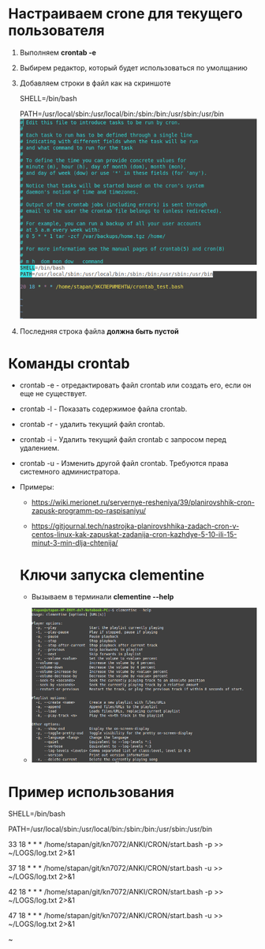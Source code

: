 # Настраиваем crone для текущего пользователя

1. Выполняем __crontab -e__
2. Выбирем редактор, который будет использоваться по умолщанию
3. Добавляем строки в файл как на скриншоте

   SHELL=/bin/bash

   PATH=/usr/local/sbin:/usr/local/bin:/sbin:/bin:/usr/sbin:/usr/bin
   ![crontab](./crontab_file.png)

4. Последняя строка файла __должна быть пустой__

# Команды crontab


- crontab -e - отредактировать файл crontab или создать его, если он еще не существует.

- crontab -l - Показать содержимое файла crontab.

- crontab -r - удалить текущий файл crontab.

- crontab -i - Удалить текущий файл crontab с запросом перед удалением.

- crontab -u - Изменить другой файл crontab. Требуются права системного администратора.

- Примеры: 
  - https://wiki.merionet.ru/servernye-resheniya/39/planirovshhik-cron-zapusk-programm-po-raspisaniyu/

  - https://gitjournal.tech/nastrojka-planirovshhika-zadach-cron-v-centos-linux-kak-zapuskat-zadanija-cron-kazhdye-5-10-ili-15-minut-3-min-dlja-chtenija/


  # Ключи запуска clementine

  - Вызываем в терминали __clementine --help__

  - ![Параметры clementine](./clementine_keys.png)


# Пример использования

SHELL=/bin/bash

PATH=/usr/local/sbin:/usr/local/bin:/sbin:/bin:/usr/sbin:/usr/bin

33 18 * * * /home/stapan/git/kn7072/ANKI/CRON/start.bash -p >> ~/LOGS/log.txt 2>&1

37 18 * * * /home/stapan/git/kn7072/ANKI/CRON/start.bash -u >> ~/LOGS/log.txt 2>&1

42 18 * * * /home/stapan/git/kn7072/ANKI/CRON/start.bash -p >> ~/LOGS/log.txt 2>&1

47 18 * * * /home/stapan/git/kn7072/ANKI/CRON/start.bash -u >> ~/LOGS/log.txt 2>&1

~


